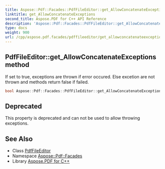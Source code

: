 ```yaml
---
title: Aspose::Pdf::Facades::PdfFileEditor::get_AllowConcatenateExceptions method
linktitle: get_AllowConcatenateExceptions
second_title: Aspose.PDF for C++ API Reference
description: 'Aspose::Pdf::Facades::PdfFileEditor::get_AllowConcatenateExceptions method. If set to true, exceptions are thrown if error occured. Else excetion are not thrown and methods return false if failed in C++.'
type: docs
weight: 900
url: /cpp/aspose.pdf.facades/pdffileeditor/get_allowconcatenateexceptions/
---
```

## PdfFileEditor::get_AllowConcatenateExceptions method


If set to true, exceptions are thrown if error occured. Else excetion are not thrown and methods return false if failed.

```cpp
bool Aspose::Pdf::Facades::PdfFileEditor::get_AllowConcatenateExceptions()
```


## Deprecated
This property is deprecated and can not be used to allow throwing exceptions. 

## See Also

* Class [PdfFileEditor](../)
* Namespace [Aspose::Pdf::Facades](../../)
* Library [Aspose.PDF for C++](../../../)
